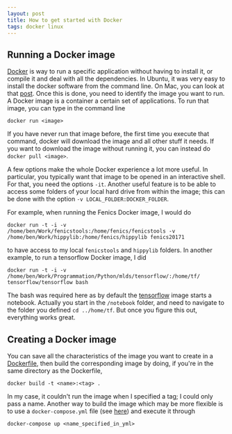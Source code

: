 ```yaml
---
layout: post
title: How to get started with Docker
tags: docker linux
---
```


## Running a Docker image

[Docker](https://www.docker.com/) 
is way to run a specific application without having to install it, or
compile it and deal with all the dependencies.
In Ubuntu, it was very easy to install the docker software from the command
line. On Mac, you can look at that [post](/2018/12/04/setupMac).
Once this is done, you need to identify the image you want to run. A Docker image
is a container a certain set of applications. To run that image, you can type in
the command line
```
docker run <image>
```
If you have never run that image before, the first time you execute that
command, docker will download the image and all other stuff it needs. If you
want to download the image without running it, you can instead do 
```docker pull <image>```.

A few options make the whole Docker experience a lot more useful. In
particular, you typically want that image to be opened in an interactive shell.
For that, you need the options ```-it```. Another useful feature is to be able
to access some folders of your local hard drive from within the image; this can
be done with the option ```-v LOCAL_FOLDER:DOCKER_FOLDER```.

For example, when running the Fenics Docker image, I would do
```
docker run -t -i -v /home/ben/Work/fenicstools:/home/fenics/fenicstools -v /home/ben/Work/hippylib:/home/fenics/hippylib fenics20171
```
to have access to my local ```fenicstools``` and ```hippylib``` folders.
In another example, to run a tensorflow Docker image, I did
```
docker run -t -i -v
/home/ben/Work/Programmation/Python/mlds/tensorflow/:/home/tf/
tensorflow/tensorflow bash
```
The bash was required here as by default the
[tensorflow](https://www.tensorflow.org/install/docker) image starts a notebook.
Actually you start in the ```/notebook``` folder, and need to navigate to the
folder you defined ```cd ../home/tf```. But once you figure this out, everything
works great.

## Creating a Docker image
You can save all the characteristics of the image you want to create in a [Dockerfile](https://docs.docker.com/engine/reference/builder/), then build the corresponding image by doing, if you're in the same directory as the Dockerfile,
```
docker build -t <name>:<tag> .
```
In my case, it couldn't run the image when I specified a tag; I could only pass a name.
Another way to build the image which may be more flexible is to use a ```docker-compose.yml``` file 
(see [here](https://docs.docker.com/compose/overview/)) and execute it through
```
docker-compose up <name_specified_in_yml>
```
